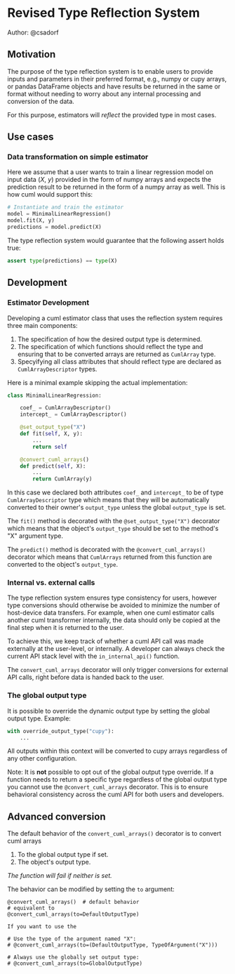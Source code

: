 # Revised Type Reflection System

Author: @csadorf

## Motivation

The purpose of the type reflection system is to enable users to provide inputs
and parameters in their preferred format, e.g., numpy or cupy arrays, or pandas
DataFrame objects and have results be returned in the same or format without
needing to worry about any internal processing and conversion of the data.

For this purpose, estimators will _reflect_ the provided type in most cases.

## Use cases

### Data transformation on simple estimator

Here we assume that a user wants to train a linear regression model on input
data (_X_, _y_) provided in the form of numpy arrays and expects the prediction
result to be returned in the form of a numpy array as well. This is how cuml
would support this:

```python
# Instantiate and train the estimator
model = MinimalLinearRegression()
model.fit(X, y)
predictions = model.predict(X)
```

The type reflection system would guarantee that the following assert holds true:
```python
assert type(predictions) == type(X)
```

## Development

### Estimator Development

Developing a cuml estimator class that uses the reflection system requires three main components:

1. The specification of how the desired output type is determined.
2. The specification of which functions should reflect the type and ensuring that to be converted arrays are returned as `CumlArray` type.
3. Specyifying all class attributes that should reflect type are declared as `CumlArrayDescriptor` types.

Here is a minimal example skipping the actual implementation:

```python
class MinimalLinearRegression:

    coef_ = CumlArrayDescriptor()
    intercept_ = CumlArrayDescriptor()

    @set_output_type("X")
    def fit(self, X, y):
        ...
        return self

    @convert_cuml_arrays()
    def predict(self, X):
        ...
        return CumlArray(y)
```

In this case we declared both attributes `coef_` and `intercept_` to be of type
`CumlArrayDescriptor` type which means that they will be automatically converted
to their owner's `output_type` unless the global `output_type` is set.

The `fit()` method is decorated with the `@set_output_type("X")` decorator which
means that the object's `output_type` should be set to the method's "X" argument
type.

The `predict()` method is decorated with the `@convert_cuml_arrays()` decorator
which means that `CumlArrays` returned from this function are converted to the
object's `output_type`.

### Internal vs. external calls

The type reflection system ensures type consistency for users, however type
conversions should otherwise be avoided to minimize the number of host-device
data transfers. For example, when one cuml estimator calls another cuml
transformer internally, the data should only be copied at the final step when it
is returned to the user.

To achieve this, we keep track of whether a cuml API call was made externally at
the user-level, or internally. A developer can always check the current API
stack level with the `in_internal_api()` function.

The `convert_cuml_arrays` decorator will only trigger conversions for external
API calls, right before data is handed back to the user.

### The global output type

It is possible to override the dynamic output type by setting the global output type.
Example:

```python
with override_output_type("cupy"):
    ...
```

All outputs within this context will be converted to cupy arrays regardless of
any other configuration.

Note: It is **not** possible to opt out of the global output type override. If a
function needs to return a specific type regardless of the global output type
you cannot use the `@convert_cuml_arrays` decorator. This is to ensure
behavioral consistency across the cuml API for both users and developers.

## Advanced conversion

The default behavior of the `convert_cuml_arrays()` decorator is to convert cuml arrays

1. To the global output type if set.
2. The object's output type.

_The function will fail if neither is set._

The behavior can be modified by setting the `to` argument:

```
@convert_cuml_arrays()  # default behavior
# equivalent to
@convert_cuml_arrays(to=DefaultOutputType)

If you want to use the 

# Use the type of the argument named "X":
# @convert_cuml_arrays(to=(DefaultOutputType, TypeOfArgument("X")))

# Always use the globally set output type:
# @convert_cuml_arrays(to=GlobalOutputType)
```
